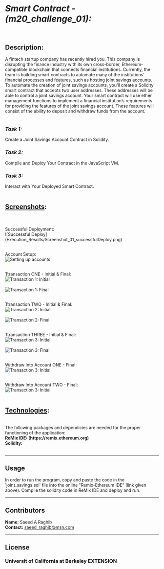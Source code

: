 # *Smart Contract - (m20_challenge_01):*<br><br>

## **Description:**<br>
A fintech startup company has recently hired you. This company is disrupting the finance industry with its own cross-border, Ethereum-compatible blockchain that connects financial institutions. Currently, the team is building smart contracts to automate many of the institutions’ financial processes and features, such as hosting joint savings accounts.
<br>
To automate the creation of joint savings accounts, you’ll create a Solidity smart contract that accepts two user addresses. These addresses will be able to control a joint savings account. Your smart contract will use ether management functions to implement a financial institution’s requirements for providing the features of the joint savings account. These features will consist of the ability to deposit and withdraw funds from the account.
<br>
<br>

### ***Task 1:***<br>
Create a Joint Savings Account Contract in Solidity.
<br>
### ***Task 2:***<br>
Compile and Deploy Your Contract in the JavaScript VM.
<br>
### ***Task 3:***<br>
Interact with Your Deployed Smart Contract.
<br>
<br>

## <U>Screenshots</U>: 
<br>
<br>
Successful Deployment:
<br>
![Successful Deploy](Execution_Results/Screenshot_01_successfulDeploy.png)
<br>
<br>

Account Setup:
<br>
![Setting up accounts](Execution_Results/Screenshot_02_accountAddresses.png)
<br>
<br>

Ttransaction ONE - Initial & Final:
<br>
![Transaction 1: Initial](Execution_Results/Screenshot_03_transaction01_initial.png)
<br>
<br>
![Transaction 1: Final](Execution_Results/Screenshot_04_transaction01_final.png)
<br>
<br>

Ttransaction TWO - Initial & Final:
<br>
![Transaction 2: Initial](Execution_Results/Screenshot_05_transaction02_initial.png)
<br>
<br>
![Transaction 2: Final](Execution_Results/Screenshot_06_transaction02_final.png)
<br>
<br>

Ttransaction THREE - Initial & Final:
<br>
![Transaction 3: Initial](Execution_Results/Screenshot_07_transaction03_initial.png)
<br>
<br>
![Transaction 3: Final](Execution_Results/Screenshot_08_transaction03_final.png)
<br>
<br>

Withdraw Into Account ONE - Final:
<br>
![Transaction 3: Initial](Execution_Results/Screenshot_09_withdraw_account01_final.png)
<br>
<br>

Withdraw Into Account TWO - Final:
<br>
![Transaction 3: Initial](Execution_Results/Screenshot_10_withdraw_account02_final.png)
<br>
<br>

## <U>Technologies</U>: 
<br>
The following packages and dependicies are needed for the proper functioning of the application:
<br>
<b>
ReMix IDE: (https://remix.ethereum.org)<br>
Solidity:<br>
</b>
<br>

---

## Usage

In order to run the program, copy and paste the code in the 'joint_savings.sol' file into the online "Remix-Ethereum IDE" (link given above). Compile the solidity code in ReMix IDE and deploy and run.

---

## Contributors

**Name:** Saeed A Raghib<br>
**Contact:** saeed_raghib@msn.com

---

## License

### Universit of California at Berkeley EXTENSION
